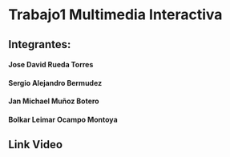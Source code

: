 # Trabajo1 Multimedia Interactiva
## Integrantes:
#### Jose David Rueda Torres
#### Sergio Alejandro Bermudez
#### Jan Michael Muñoz Botero
#### Bolkar Leimar Ocampo Montoya
## Link Video
